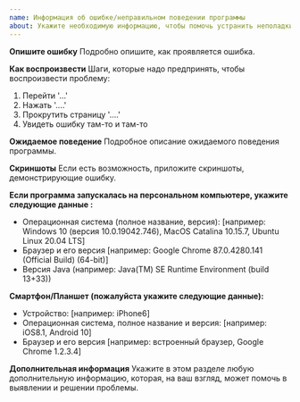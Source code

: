 ```yaml
---
name: Информация об ошибке/неправильном поведении программы
about: Укажите необходимую информацию, чтобы помочь устранить неполадки
---
```


**Опишите ошибку**
Подробно опишите, как проявляется ошибка.

**Как воспроизвести**
Шаги, которые надо предпринять, чтобы воспроизвести проблему:
1. Перейти '...'
2. Нажать '....'
3. Прокрутить страницу  '....'
4. Увидеть ошибку там-то и там-то

**Ожидаемое поведение**
Подробное описание ожидаемого поведения программы.

**Скриншоты**
Если есть возможность, приложите скриншоты, демонстрирующие ошибку.

**Если программа запускалась на персональном компьютере, укажите следующие данные :**
 - Операционная система (полное название, версия): [например: Windows 10 (версия 10.0.19042.746), MacOS Catalina 10.15.7, Ubuntu Linux 20.04 LTS]
 - Браузер и его версия [например: Google Chrome 87.0.4280.141 (Official Build) (64-bit)]
 - Версия Java (например: Java(TM) SE Runtime Environment (build 13+33))

**Смартфон/Планшет (пожалуйста укажите следующие данные):**
 - Устройство: [например: iPhone6]
 - Операционная система, полное название и версия: [например: iOS8.1, Android 10]
 - Браузер и его версия [например: встроенный браузер, Google Chrome 1.2.3.4]

**Дополнительная информация**
Укажите в этом разделе любую дополнительную информацию, которая, на ваш взгляд, может помочь в выявлении и решении проблемы.
